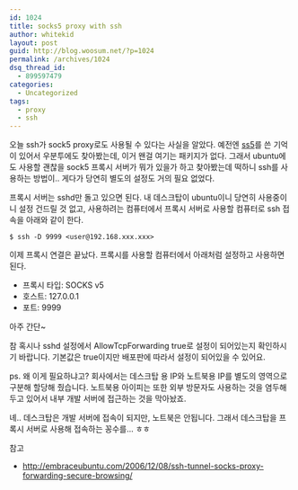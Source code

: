 ```yaml
---
id: 1024
title: socks5 proxy with ssh
author: whitekid
layout: post
guid: http://blog.woosum.net/?p=1024
permalink: /archives/1024
dsq_thread_id:
  - 899597479
categories:
  - Uncategorized
tags:
  - proxy
  - ssh
---
```

오늘 ssh가 sock5 proxy로도 사용될 수 있다는 사실을 알았다. 예전엔 [ss5][1]를 쓴 기억이 있어서 우분투에도 찾아봤는데, 이거 왠걸 여기는 패키지가 없다. 그래서 ubuntu에도 사용할 괜찮을 sock5 프록시 서버가 뭐가 있을가 하고 찾아봤는데 떡하니 ssh를 사용하는 방법이.. 게다가 당연히 별도의 설정도 거의 필요 없었다.

프록시 서버는 sshd만 돌고 있으면 된다. 내 데스크탑이 ubuntu이니 당연히 사용중이니 설정 건드릴 것 없고, 사용하려는 컴퓨터에서 프록시 서버로 사용할 컴퓨터로 ssh 접속을 아래와 같이 한다.

    $ ssh -D 9999 <user@192.168.xxx.xxx>  

이제 프록시 연결은 끝났다. 프록시를 사용할 컴퓨터에서 아래처럼 설정하고 사용하면 된다.

  * 프록시 타입: SOCKS v5
  * 호스트: 127.0.0.1
  * 포트: 9999

아주 간단~

참 혹시나 sshd 설정에서 AllowTcpForwarding true로 설정이 되어있는지 확인하시기 바랍니다. 기본값은 true이지만 배포판에 따라서 설정이 되어있을 수 있어요.

ps. 왜 이게 필요하냐고? 회사에서는 데스크탑 용 IP와 노트북용 IP를 별도의 영역으로 구분해 할당해 줬습니다. 노트북용 아이피는 또한 외부 방문자도 사용하는 것을 염두해두고 있어서 내부 개발 서버에 접근하는 것을 막아놨죠.

녜.. 데스크탑은 개발 서버에 접속이 되지만, 노트북은 안됩니다. 그래서 데스크탑을 프록시 서버로 사용해 접속하는 꽁수를... ㅎㅎ

참고

  * <http://embraceubuntu.com/2006/12/08/ssh-tunnel-socks-proxy-forwarding-secure-browsing/>

 [1]: http://ss5.sourceforge.net/